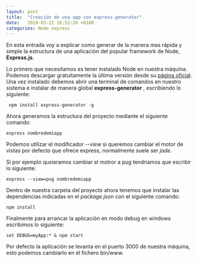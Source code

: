 ```yaml
---
layout: post
title:  "Creación de una app con express-generator"
date:   2019-03-21 16:52:26 +0100
categories: Node express
---
```

En esta entrada voy a explicar como generar de la manera mas rápida y simple la estructura de una aplicación del popular framework  de Node, **Express.js**.

Lo primero que necesitamos es tener instalado Node en nuestra máquina. Podemos descargar gratuitamente
la última versión desde su  [página oficial](https://nodejs.org/es/). Una vez instalado debemos abrir una terminal de comandos en nuestro sistema e instalar de manera global **express-generator** , escribiendo lo siguiente:
```
 npm install express-generator -g 
```
Ahora generamos la estructura del proyecto mediante el siguiente comando:

    express nombredemiapp

Podemos utilizar el modificador *--view* si queremos cambiar el motor de vistas por defecto que ofrece express, normalmente suele ser *jade*. 

 Si por ejemplo qusieramos cambiar el motror a pug tendriamos que escribir lo siguiente:

    express --view=pug nombredemiapp
    
Dentro de nuestra carpeta del proyecto ahora tenemos que instalar las dependencias indicadas en el *package.json*  con el siguiente comando:

    npm install

  Finalmente para arrancar la aplicación en modo debug en windows  escribimos lo siguiente:
  

    set DEBUG=myApp:* & npm start

Por defecto la aplicación se levanta en el puerto 3000 de nuestra máquina, esto podemos cambiarlo en el fichero bin/www.

